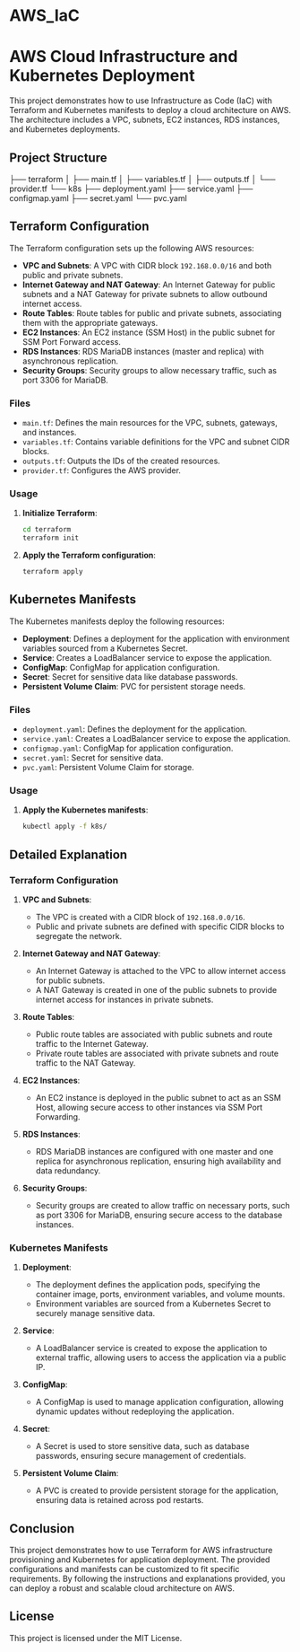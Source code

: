 # AWS_IaC


# AWS Cloud Infrastructure and Kubernetes Deployment

This project demonstrates how to use Infrastructure as Code (IaC) with Terraform and Kubernetes manifests to deploy a cloud architecture on AWS. The architecture includes a VPC, subnets, EC2 instances, RDS instances, and Kubernetes deployments.

## Project Structure

├── terraform
│ ├── main.tf
│ ├── variables.tf
│ ├── outputs.tf
│ └── provider.tf
└── k8s
├── deployment.yaml
├── service.yaml
├── configmap.yaml
├── secret.yaml
└── pvc.yaml

## Terraform Configuration

The Terraform configuration sets up the following AWS resources:

- **VPC and Subnets**: A VPC with CIDR block `192.168.0.0/16` and both public and private subnets.
- **Internet Gateway and NAT Gateway**: An Internet Gateway for public subnets and a NAT Gateway for private subnets to allow outbound internet access.
- **Route Tables**: Route tables for public and private subnets, associating them with the appropriate gateways.
- **EC2 Instances**: An EC2 instance (SSM Host) in the public subnet for SSM Port Forward access.
- **RDS Instances**: RDS MariaDB instances (master and replica) with asynchronous replication.
- **Security Groups**: Security groups to allow necessary traffic, such as port 3306 for MariaDB.

### Files

- `main.tf`: Defines the main resources for the VPC, subnets, gateways, and instances.
- `variables.tf`: Contains variable definitions for the VPC and subnet CIDR blocks.
- `outputs.tf`: Outputs the IDs of the created resources.
- `provider.tf`: Configures the AWS provider.

### Usage

1. **Initialize Terraform**:
    ```sh
    cd terraform
    terraform init
    ```

2. **Apply the Terraform configuration**:
    ```sh
    terraform apply
    ```

## Kubernetes Manifests

The Kubernetes manifests deploy the following resources:

- **Deployment**: Defines a deployment for the application with environment variables sourced from a Kubernetes Secret.
- **Service**: Creates a LoadBalancer service to expose the application.
- **ConfigMap**: ConfigMap for application configuration.
- **Secret**: Secret for sensitive data like database passwords.
- **Persistent Volume Claim**: PVC for persistent storage needs.

### Files

- `deployment.yaml`: Defines the deployment for the application.
- `service.yaml`: Creates a LoadBalancer service to expose the application.
- `configmap.yaml`: ConfigMap for application configuration.
- `secret.yaml`: Secret for sensitive data.
- `pvc.yaml`: Persistent Volume Claim for storage.

### Usage

1. **Apply the Kubernetes manifests**:
    ```sh
    kubectl apply -f k8s/
    ```

## Detailed Explanation

### Terraform Configuration

1. **VPC and Subnets**:
   - The VPC is created with a CIDR block of `192.168.0.0/16`.
   - Public and private subnets are defined with specific CIDR blocks to segregate the network.

2. **Internet Gateway and NAT Gateway**:
   - An Internet Gateway is attached to the VPC to allow internet access for public subnets.
   - A NAT Gateway is created in one of the public subnets to provide internet access for instances in private subnets.

3. **Route Tables**:
   - Public route tables are associated with public subnets and route traffic to the Internet Gateway.
   - Private route tables are associated with private subnets and route traffic to the NAT Gateway.

4. **EC2 Instances**:
   - An EC2 instance is deployed in the public subnet to act as an SSM Host, allowing secure access to other instances via SSM Port Forwarding.

5. **RDS Instances**:
   - RDS MariaDB instances are configured with one master and one replica for asynchronous replication, ensuring high availability and data redundancy.

6. **Security Groups**:
   - Security groups are created to allow traffic on necessary ports, such as port 3306 for MariaDB, ensuring secure access to the database instances.

### Kubernetes Manifests

1. **Deployment**:
   - The deployment defines the application pods, specifying the container image, ports, environment variables, and volume mounts.
   - Environment variables are sourced from a Kubernetes Secret to securely manage sensitive data.

2. **Service**:
   - A LoadBalancer service is created to expose the application to external traffic, allowing users to access the application via a public IP.

3. **ConfigMap**:
   - A ConfigMap is used to manage application configuration, allowing dynamic updates without redeploying the application.

4. **Secret**:
   - A Secret is used to store sensitive data, such as database passwords, ensuring secure management of credentials.

5. **Persistent Volume Claim**:
   - A PVC is created to provide persistent storage for the application, ensuring data is retained across pod restarts.

## Conclusion

This project demonstrates how to use Terraform for AWS infrastructure provisioning and Kubernetes for application deployment. The provided configurations and manifests can be customized to fit specific requirements. By following the instructions and explanations provided, you can deploy a robust and scalable cloud architecture on AWS.

## License

This project is licensed under the MIT License.
